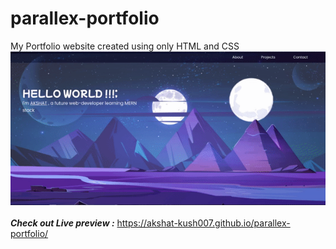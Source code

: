 # parallex-portfolio
My Portfolio website created using only HTML and CSS<br>
![Alt Text](https://github.com/Akshat-kush007/parallex-portfolio/blob/main/assets/parallex-portfolio.gif)<br><br>
***Check out Live preview :*** https://akshat-kush007.github.io/parallex-portfolio/

